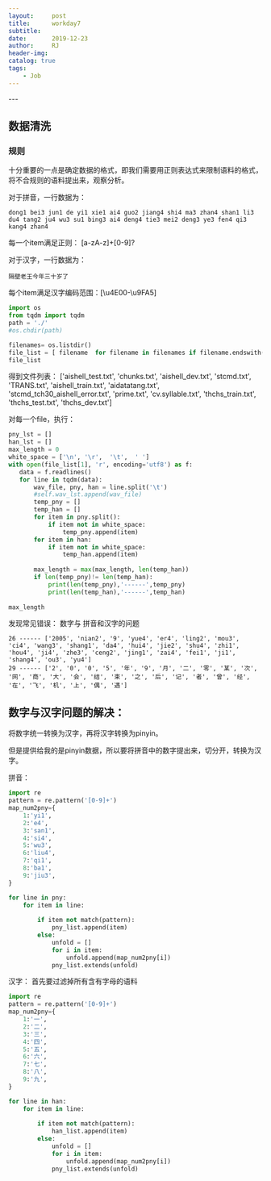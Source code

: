```yaml
---
layout:     post
title:      workday7
subtitle:   
date:       2019-12-23
author:     RJ
header-img: 
catalog: true
tags:
    - Job
---
```

<p id = "build"></p>
---

## 数据清洗
### 规则
十分重要的一点是确定数据的格式，即我们需要用正则表达式来限制语料的格式，将不合规则的语料提出来，观察分析。

对于拼音，一行数据为：
```
dong1 bei3 jun1 de yi1 xie1 ai4 guo2 jiang4 shi4 ma3 zhan4 shan1 li3 du4 tang2 ju4 wu3 su1 bing3 ai4 deng4 tie3 mei2 deng3 ye3 fen4 qi3 kang4 zhan4
```
每一个item满足正则： [a-zA-z]+[0-9]?

对于汉字，一行数据为：

```
隔壁老王今年三十岁了
```
每个item满足汉字编码范围：[\u4E00-\u9FA5]

```python
import os
from tqdm import tqdm
path = './'
#os.chdir(path)

filenames= os.listdir()
file_list = [ filename  for filename in filenames if filename.endswith('.txt')]
file_list
```
得到文件列表：
['aishell_test.txt',
 'chunks.txt',
 'aishell_dev.txt',
 'stcmd.txt',
 'TRANS.txt',
 'aishell_train.txt',
 'aidatatang.txt',
 'stcmd_tch30_aishell_error.txt',
 'prime.txt',
 'cv.syllable.txt',
 'thchs_train.txt',
 'thchs_test.txt',
 'thchs_dev.txt']

 对每一个file，执行：

 ```python
pny_lst = []
han_lst = []
max_length = 0
white_space = ['\n', '\r',  '\t',  ' ']
with open(file_list[1], 'r', encoding='utf8') as f:
    data = f.readlines()  
    for line in tqdm(data):
        wav_file, pny, han = line.split('\t')
        #self.wav_lst.append(wav_file)
        temp_pny = []
        temp_han = []
        for item in pny.split():
            if item not in white_space:
                temp_pny.append(item)
        for item in han:
            if item not in white_space:
                temp_han.append(item)
        
        max_length = max(max_length, len(temp_han))
        if len(temp_pny)!= len(temp_han):
            print(len(temp_pny),'------',temp_pny)
            print(len(temp_han),'------',temp_han)
            
max_length
```

发现常见错误：  数字与  拼音和汉字的问题

```
26 ------ ['2005', 'nian2', '9', 'yue4', 'er4', 'ling2', 'mou3', 'ci4', 'wang3', 'shang1', 'da4', 'hui4', 'jie2', 'shu4', 'zhi1', 'hou4', 'ji4', 'zhe3', 'ceng2', 'jing1', 'zai4', 'fei1', 'ji1', 'shang4', 'ou3', 'yu4']
29 ------ ['2', '0', '0', '5', '年', '9', '月', '二', '零', '某', '次', '网', '商', '大', '会', '结', '束', '之', '后', '记', '者', '曾', '经', '在', '飞', '机', '上', '偶', '遇']
```

## 数字与汉字问题的解决：

将数字统一转换为汉字，再将汉字转换为pinyin。
 
但是提供给我的是pinyin数据，所以要将拼音中的数字提出来，切分开，转换为汉字。



拼音：
```python
import re
pattern = re.pattern('[0-9]+')
map_num2pny={
    1:'yi1',
    2:'e4',
    3:'san1',
    4:'si4',
    5:'wu3',
    6:'liu4',
    7:'qi1',
    8:'ba1',
    9:'jiu3',
}

for line in pny:
    for item in line:
        
        if item not match(pattern):
            pny_list.append(item)
        else:
            unfold = []
            for i in item:
                unfold.append(map_num2pny[i])
            pny_list.extends(unfold)
```

汉字： 首先要过滤掉所有含有字母的语料
```python
import re
pattern = re.pattern('[0-9]+')
map_num2pny={
    1:'一',
    2:'二',
    3:'三',
    4:'四',
    5:'五',
    6:'六',
    7:'七',
    8:'八',
    9:'九',
}

for line in han:
    for item in line:
        
        if item not match(pattern):
            han_list.append(item)
        else:
            unfold = []
            for i in item:
                unfold.append(map_num2pny[i])
            pny_list.extends(unfold)
```